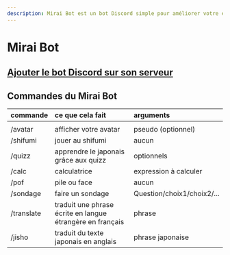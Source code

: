 ```yaml
---
description: Mirai Bot est un bot Discord simple pour améliorer votre expérience Discord.
---
```


# Mirai Bot

## [ Ajouter le bot Discord sur son serveur](https://discordapp.com/api/oauth2/authorize?client_id=282635213769539584&scope=bot&permissions=1)

## Commandes du Mirai Bot

| commande | ce que cela fait | arguments |
| :--- | :--- | :--- |
|  |  |  |
| /avatar | afficher votre avatar | pseudo \(optionnel\) |
| /shifumi | jouer au shifumi | aucun |
| /quizz | apprendre le japonais grâce aux quizz | optionnels |
| /calc | calculatrice | expression à calculer |
| /pof | pile ou face | aucun |
| /sondage | faire un sondage | Question/choix1/choix2/... |
| /translate | traduit une phrase écrite en langue étrangère en français | phrase |
| /jisho | traduit du texte japonais en anglais | phrase japonaise |

#### 


